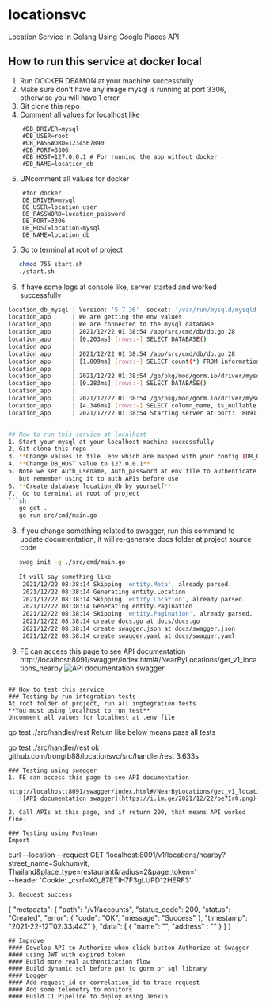 # locationsvc
Location Service In Golang Using Google Places API

## How to run this service at docker local
1. Run DOCKER DEAMON at your machine successfully
2. Make sure don't have any image mysql is running at port 3306, otherwise you will have 1 error
3. Git clone this repo
4. Comment all values for localhost like
```
    #DB_DRIVER=mysql
    #DB_USER=root
    #DB_PASSWORD=1234567890
    #DB_PORT=3306
    #DB_HOST=127.0.0.1 # For running the app without docker
    #DB_NAME=location_db
```
5. UNcomment all values for docker
```
    #for docker
    DB_DRIVER=mysql
    DB_USER=location_user
    DB_PASSWORD=location_password
    DB_PORT=3306
    DB_HOST=location-mysql
    DB_NAME=location_db
```
5.  Go to terminal at root of project
```sh
   chmod 755 start.sh
   ./start.sh
```

6. If have some logs at console like, server started and worked successfully

```sh
location_db_mysql | Version: '5.7.36'  socket: '/var/run/mysqld/mysqld.sock'  port: 3306  MySQL Community Server (GPL)
location_app      | We are getting the env values
location_app      | We are connected to the mysql database
location_app      | 2021/12/22 01:38:54 /app/src/cmd/db/db.go:28
location_app      | [0.203ms] [rows:-] SELECT DATABASE()
location_app      | 
location_app      | 2021/12/22 01:38:54 /app/src/cmd/db/db.go:28
location_app      | [1.809ms] [rows:-] SELECT count(*) FROM information_schema.tables WHERE table_schema = 'location_db' AND table_name = 'places' AND table_type = 'BASE TABLE'
location_app      | 
location_app      | 2021/12/22 01:38:54 /go/pkg/mod/gorm.io/driver/mysql@v1.0.5/migrator.go:194
location_app      | [0.283ms] [rows:-] SELECT DATABASE()
location_app      | 
location_app      | 2021/12/22 01:38:54 /go/pkg/mod/gorm.io/driver/mysql@v1.0.5/migrator.go:203
location_app      | [4.346ms] [rows:-] SELECT column_name, is_nullable, data_type, character_maximum_length, numeric_precision, numeric_scale , datetime_precision FROM information_schema.columns WHERE table_schema = 'location_db' AND table_name = 'places'
location_app      | 2021/12/22 01:38:54 Starting server at port:  8091


## How to run this service at localhost
1. Start your mysql at your localhost machine successfully
2. Git clone this repo
3. **Change values in file .env which are mapped with your config (DB_USER, DB_PASSWORD, DB_HOST, SERVER_PORT)**
4. **Change DB_HOST value to 127.0.0.1**
5. Note we set Auth_usename, Auth_password at env file to authenticate APIs, you can check values,
   but remember using it to auth APIs before use
6. **Create database location_db by yourself**
7.  Go to terminal at root of project
```sh
   go get .    
   go run src/cmd/main.go
```
8. If you change something related to swagger, run this command to update documentation,
   it will re-generate docs folder at project source code
```sh
   swag init -g ./src/cmd/main.go
   
   It will say something like 
    2021/12/22 08:38:14 Skipping 'entity.Meta', already parsed.
    2021/12/22 08:38:14 Generating entity.Location
    2021/12/22 08:38:14 Skipping 'entity.Location', already parsed.
    2021/12/22 08:38:14 Generating entity.Pagination
    2021/12/22 08:38:14 Skipping 'entity.Pagination', already parsed.
    2021/12/22 08:38:14 create docs.go at docs/docs.go
    2021/12/22 08:38:14 create swagger.json at docs/swagger.json
    2021/12/22 08:38:14 create swagger.yaml at docs/swagger.yaml

```
9. FE can access this page to see API documentation
   http://localhost:8091/swagger/index.html#/NearByLocations/get_v1_locations_nearby
   ![API documentation swagger](https://i.im.ge/2021/12/22/oe7Ir0.png)



```

## How to test this service
### Testing by run integration tests
At root folder of project, run all ingtegration tests
**You must using localhost to run test**
Uncomment all values for localhost at .env file
```
go test ./src/handler/rest
Return like below means pass all tests

 go test ./src/handler/rest 
ok      github.com/trongtb88/locationsvc/src/handler/rest       3.633s

```
### Testing using swagger
1. FE can access this page to see API documentation
   http://localhost:8091/swagger/index.html#/NearByLocations/get_v1_locations_nearby
   ![API documentation swagger](https://i.im.ge/2021/12/22/oe7Ir0.png)

2. Call APIs at this page, and if return 200, that means API worked fine.

### Testing using Postman
Import
```
curl --location --request GET 'localhost:8091/v1/locations/nearby?street_name=Sukhumvit, Thailand&place_type=restaurant&radius=2&page_token=' \
--header 'Cookie: _csrf=XO_87ETIH7F3gLUPD12HERF3'
```
3. Request success
```
{
    "metadata": {
        "path": "/v1/accounts",
        "status_code": 200,
        "status": "Created",
        "error": {
            "code": "OK",
            "message": "Success"
        },
        "timestamp": "2021-22-12T02:33:44Z"
    },
    "data": [
        {
        "name": "",
        "address" : "" 
        }
    ]
}

```
## Improve
#### Develop API to Authorize when click button Authorize at Swagger
#### using JWT with expired token
#### Build more real authentication flow
#### Build dynamic sql before put to gorm or sql library
#### Logger
#### Add request_id or correlation_id to trace request
#### Add some telemetry to monitors
#### Build CI Pipeline to deploy using Jenkin


